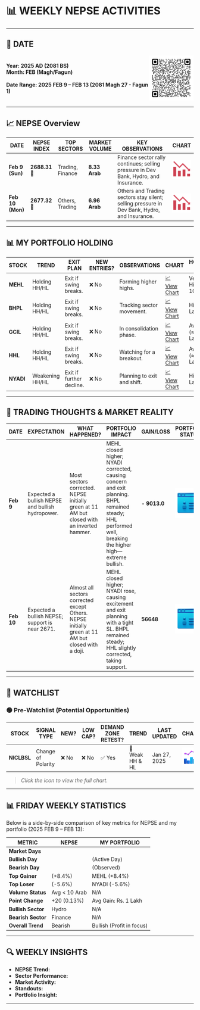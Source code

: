 # **📊 WEEKLY NEPSE ACTIVITIES**  

---  

## **📅 DATE**  

<div style="display: flex; justify-content: space-between; align-items: center; font-weight: bold;">  
  <div>  
    Year: 2025 AD (2081 BS)  <br>  
    Month: FEB (Magh/Fagun)  <br><br>  
    Date Range: 2025 FEB 9 – FEB 13 (2081 Magh 27 - Fagun 1)  <br>  
  </div>  
  <div>  
    <img src="images/QR_WeeklyNEPSEActivity.png" alt="QR Code" width="125" />  
  </div>  
</div>  

---  

## **📈 NEPSE Overview**  

| **DATE**        | **NEPSE INDEX** | **TOP SECTORS**  | **MARKET VOLUME** | **KEY OBSERVATIONS** | **CHART** |  
|-----------------|---------------|----------------|----------------|---------------------------------------------|-----------|  
| **Feb 9 (Sun)** | **2688.31** 🔽 | Trading, Finance | **8.33 Arab** | Finance sector rally continues; selling pressure in Dev Bank, Hydro, and Insurance. | [![📉](images/downtrendicon.png)](images/NEPSE2025FEB09.png) |  
| **Feb 10 (Mon)** | **2677.32** 🔽 | Others, Trading | **6.96 Arab** | Others and Trading sectors stay silent; selling pressure in Dev Bank, Hydro, and Insurance. | [![📉](images/downtrendicon.png)](images/NEPSE2025FEB10.png) |  

---  

## **📊 MY PORTFOLIO HOLDING**  

| **STOCK**  | **TREND**      | **EXIT PLAN**             | **NEW ENTRIES?** | **OBSERVATIONS**                | **CHART** | **HOLDING SIZE** |  
|------------|---------------|---------------------------|------------------|---------------------------------|-----------|------------------|  
| **MEHL**   | Holding HH/HL | Exit if swing breaks.     | ❌ No            | Forming higher highs.            | [📈 View Chart](https://nepsealpha.com/nepse-chart?symbol=MEHL) | Very High (> 10 Lakh) |  
| **BHPL**   | Holding HH/HL | Exit if swing breaks.     | ❌ No            | Tracking sector movement.       | [📈 View Chart](https://nepsealpha.com/nepse-chart?symbol=BHPL) | High (> 2 Lakh) |  
| **GCIL**   | Holding HH/HL | Exit if swing breaks.     | ❌ No            | In consolidation phase.         | [📈 View Chart](https://nepsealpha.com/nepse-chart?symbol=GCIL) | Average (≈ 1 Lakh) |  
| **HHL**    | Holding HH/HL | Exit if swing breaks.     | ❌ No            | Watching for a breakout.        | [📈 View Chart](https://nepsealpha.com/nepse-chart?symbol=HHL) | Average (≈ 1 Lakh) |  
| **NYADI**  | Weakening HH/HL | Exit if further decline.  | ❌ No            | Planning to exit and shift.     | [📈 View Chart](https://nepsealpha.com/nepse-chart?symbol=NYADI) | High (> 2 Lakh) |  

---  

## **💭 TRADING THOUGHTS & MARKET REALITY**  

| **DATE**  | **EXPECTATION**                                | **WHAT HAPPENED?**                                   | **PORTFOLIO IMPACT** | **GAIN/LOSS** | **PORTFOLIO STATUS** | **NEPSE STATUS** |  
|-----------|-----------------------------------------------|-----------------------------------------------------|----------------------|--------------|----------------------|----------------|  
| **Feb 9** | Expected a bullish NEPSE and bullish hydropower. | Most sectors corrected. NEPSE initially green at 11 AM but closed with an inverted hammer. | MEHL closed higher; NYADI corrected, causing concern and exit planning. BHPL remained steady; HHL performed well, breaking the higher high—extreme bullish. | **- 9013.0** | [![📊](images/portfolioicon.png)](images/PORTFOLIO2025FEB09.png) | **Red** |  
| **Feb 10** | Expected a bullish NEPSE; support is near 2671. | Almost all sectors corrected except Others. NEPSE initially green at 11 AM but closed with a doji. | MEHL closed higher; NYADI rose, causing excitement and exit planning with a tight SL. BHPL remained steady; HHL slightly corrected, taking support. | **56648** | [![📊](images/portfolioicon.png)](images/PORTFOLIO2025FEB10.png) | **Red** |  

---  

## **📌 WATCHLIST**  

### **🟢 Pre-Watchlist (Potential Opportunities)**  

| **STOCK**   | **SIGNAL TYPE**       | **NEW?** | **LOW CAP?** | **DEMAND ZONE RETEST?** | **TREND**      | **LAST UPDATED** | **CHART** |  
|-------------|-----------------------|----------|--------------|-------------------------|----------------|------------------|-----------|  
| **NICLBSL** | Change of Polarity    | ❌ No    | ❌ No        | ✅ Yes                  | 🔸 Weak HH & HL | Jan 27, 2025     | [![😎](images/watchlisticon.png)](images/niclbsl%20watchlist.png) |  

> *Click the icon to view the full chart.*  

---  

## **📊 FRIDAY WEEKLY STATISTICS**  

Below is a side-by-side comparison of key metrics for NEPSE and my portfolio (2025 FEB 9 – FEB 13):  

| **METRIC**       | **NEPSE**         | **MY PORTFOLIO** |  
|-----------------|------------------|----------------|  
| **Market Days**  |                |            |  
| **Bullish Day**  |            |  (Active Day) |  
| **Bearish Day**  |          |  (Observed) |  
| **Top Gainer**   |  (+8.4%)     | MEHL (+8.4%)  |  
| **Top Loser**    |  (-5.6%)    | NYADI (-5.6%) |  
| **Volume Status** | Avg < 10 Arab   | N/A            |  
| **Point Change** | +20 (0.13%)      | Avg Gain: Rs. 1 Lakh |  
| **Bullish Sector** | Hydro          | N/A            |  
| **Bearish Sector** | Finance        | N/A            |  
| **Overall Trend** | Bearish         | Bullish (Profit in focus) |  

---  

## **🔍 WEEKLY INSIGHTS**  

- **NEPSE Trend:**  
- **Sector Performance:**  
- **Market Activity:**  
- **Standouts:**  
- **Portfolio Insight:**  

---